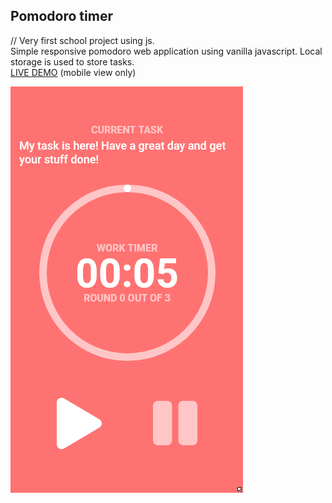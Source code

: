 ## Pomodoro timer
// Very first school project using js.  
Simple responsive pomodoro web application using vanilla javascript. Local storage is used to store tasks.  
[LIVE DEMO](https://devastion.github.io/pomodoro-timer/) (mobile view only)

![demo](demo.gif)
